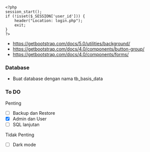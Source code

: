 ```
<?php
session_start();
if (!isset($_SESSION['user_id'])) {
    header("Location: login.php");
    exit;
}
?>
```

- https://getbootstrap.com/docs/5.0/utilities/background/
- https://getbootstrap.com/docs/4.0/components/button-group/
- https://getbootstrap.com/docs/4.0/components/forms/

### Database
- Buat database dengan nama tb_basis_data


### To DO
Penting
- [ ] Backup dan Restore
- [x] Admin dan User
- [ ] SQL lanjutan

Tidak Penting
- [ ] Dark mode